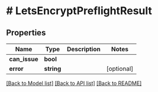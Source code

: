 # # LetsEncryptPreflightResult

## Properties

Name | Type | Description | Notes
------------ | ------------- | ------------- | -------------
**can_issue** | **bool** |  |
**error** | **string** |  | [optional]

[[Back to Model list]](../../README.md#models) [[Back to API list]](../../README.md#endpoints) [[Back to README]](../../README.md)
